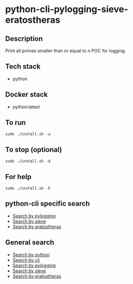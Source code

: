 # python-cli-pylogging-sieve-eratostheras

## Description
Print all primes smaller than or equal to n
POC for logging.

## Tech stack
- python

## Docker stack
- python:latest

## To run
`sudo ./install.sh -u`

## To stop (optional)
`sudo ./install.sh -d`

## For help
`sudo ./install.sh -h`

## python-cli specific search
- [Search by pylogging](https://github.com/bearddan2000?tab=repositories&q=python-cli-pylogging&type=&language=&sort=)
- [Search by sieve](https://github.com/bearddan2000?tab=repositories&q=python-cli-sieve&type=&language=&sort=)
- [Search by eratostheras](https://github.com/bearddan2000?tab=repositories&q=python-cli-eratostheras&type=&language=&sort=)

## General search
- [Search by python](https://github.com/bearddan2000?tab=repositories&q=python&type=&language=&sort=)
- [Search by cli](https://github.com/bearddan2000?tab=repositories&q=cli&type=&language=&sort=)
- [Search by pylogging](https://github.com/bearddan2000?tab=repositories&q=pylogging&type=&language=&sort=)
- [Search by sieve](https://github.com/bearddan2000?tab=repositories&q=sieve&type=&language=&sort=)
- [Search by eratostheras](https://github.com/bearddan2000?tab=repositories&q=eratostheras&type=&language=&sort=)
